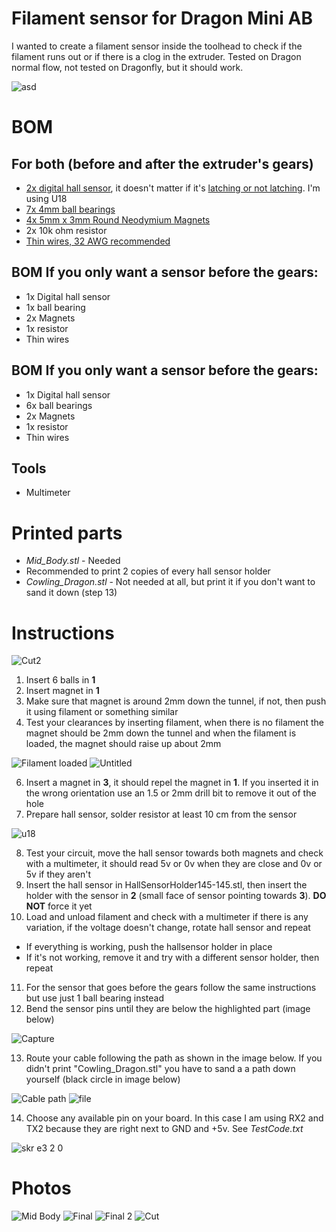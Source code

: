 # Filament sensor for Dragon Mini AB
I wanted to create a filament sensor inside the toolhead to check if the filament runs out or if there is a clog in the extruder. Tested on Dragon normal flow, not tested on Dragonfly, but it should work.

![asd](https://user-images.githubusercontent.com/67475249/132254078-3706d5db-6af6-4ea0-96f7-3bd99b3e7835.jpeg)

# BOM
## For both (before and after the extruder's gears)
- [2x digital hall sensor](http://aliexpress.com/item/32312432947.html), it doesn't matter if it's [latching or not latching](https://maker.pro/arduino/tutorial/how-to-use-a-hall-effect-sensor-with-arduino). I'm using U18
- [7x 4mm ball bearings](http://www.aliexpress.com/item/1005002383413769.html)
- [4x 5mm x 3mm Round Neodymium Magnets](https://www.aliexpress.com/item/1005002226737225.html)
- 2x 10k ohm resistor
- [Thin wires, 32 AWG recommended](https://www.aliexpress.com/item/32882386535.html)

## BOM If you only want a sensor before the gears:
- 1x Digital hall sensor
- 1x ball bearing
- 2x Magnets
- 1x resistor
- Thin wires

## BOM If you only want a sensor before the gears:
- 1x Digital hall sensor
- 6x ball bearings
- 2x Magnets
- 1x resistor
- Thin wires

## Tools
- Multimeter

# Printed parts
- _Mid_Body.stl_ - Needed
- Recommended to print 2 copies of every hall sensor holder
- _Cowling_Dragon.stl_ - Not needed at all, but print it if you don't want to sand it down (step 13)

# Instructions
![Cut2](https://user-images.githubusercontent.com/67475249/132077526-349f1146-a096-41ef-b85d-1fae97070d25.png)
1. Insert 6 balls in **1**
2. Insert magnet in **1**
3. Make sure that magnet is around 2mm down the tunnel, if not, then push it using filament or something similar
4. Test your clearances by inserting filament, when there is no filament the magnet should be 2mm down the tunnel and when the filament is loaded, the magnet should raise up about 2mm

![Filament loaded](https://user-images.githubusercontent.com/67475249/132095333-1b69d459-0445-4db0-bcaa-d3d98d68a5bc.PNG)
![Untitled](https://user-images.githubusercontent.com/67475249/132095385-33e1fe7b-fb2e-4527-8164-fc9859a71c98.png)

6. Insert a magnet in **3**, it should repel the magnet in **1**. If you inserted it in the wrong orientation use an 1.5 or 2mm drill bit to remove it out of the hole
7. Prepare hall sensor, solder resistor at least 10 cm from the sensor

 ![u18](https://user-images.githubusercontent.com/67475249/132078144-125efee8-cbf2-4fad-b4a4-a07cc85edf7b.PNG)
 
8. Test your circuit, move the hall sensor towards both magnets and check with a multimeter, it should read 5v or 0v when they are close and 0v or 5v if they aren't 
9. Insert the hall sensor in HallSensorHolder145-145.stl, then insert the holder with the sensor in **2** (small face of sensor pointing towards **3**). **DO NOT** force it yet
10. Load and unload filament and check with a multimeter if there is any variation, if the voltage doesn't change, rotate hall sensor and repeat
   * If everything is working, push the hallsensor holder in place
   * If it's not working, remove it and try with a different sensor holder, then repeat
11. For the sensor that goes before the gears follow the same instructions but use just 1 ball bearing instead
12. Bend the sensor pins until they are below the highlighted part (image below)

![Capture](https://user-images.githubusercontent.com/67475249/132079892-3765e3a6-2719-4336-a23c-b147f8357271.PNG)

13. Route your cable following the path as shown in the image below. If you didn't print "Cowling_Dragon.stl" you have to sand a a path down yourself (black circle in image below)

![Cable path](https://user-images.githubusercontent.com/67475249/132078872-913ee597-7d4d-4c8c-8d2f-637c7ced4135.jpeg)
![file](https://user-images.githubusercontent.com/67475249/132079048-aeaa3e7a-c9e1-4481-bddb-add37ee8c292.PNG)

14. Choose any available pin on your board. In this case I am using RX2 and TX2 because they are right next to GND and +5v. See _TestCode.txt_
 
 ![skr e3 2 0](https://user-images.githubusercontent.com/67475249/132079748-d0abf244-5354-479a-8e0c-bf18af6764ff.png)

# Photos
![Mid Body](https://user-images.githubusercontent.com/67475249/131930646-4e525b9a-e959-4d66-a8ba-3105bf5979fa.png)
![Final](https://user-images.githubusercontent.com/67475249/131932295-15f4ab81-08fd-4978-9525-03dfe47383a3.jpeg)
![Final 2](https://user-images.githubusercontent.com/67475249/131932313-80a32543-3dc1-4280-85ae-4797c5f7eb73.jpeg)
![Cut](https://user-images.githubusercontent.com/67475249/131930642-4eed7b00-6c50-4ca0-8c28-58445fdcd040.png)
